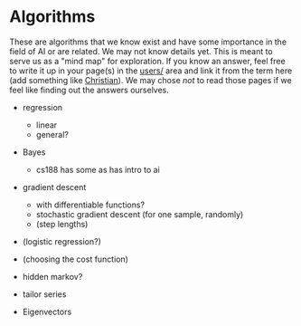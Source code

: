 # Algorithms

These are algorithms that we know exist and have some importance in
the field of AI or are related. We may not know details yet. This is
meant to serve us as a "mind map" for exploration. If you know an
answer, feel free to write it up in your page(s) in the
[users/](users/) area and link it from the term here (add something
like [Christian](users/Christian.md)). We may chose *not* to read
those pages if we feel like finding out the answers ourselves.


* regression
  * linear
  * general?

* Bayes
  * cs188 has some  as has intro to ai

* gradient descent
  * with differentiable functions?
  * stochastic gradient descent  (for one sample, randomly)
  * (step lengths)

* (logistic regression?)

* (choosing the cost function)

* hidden markov?

* tailor series

* Eigenvectors
